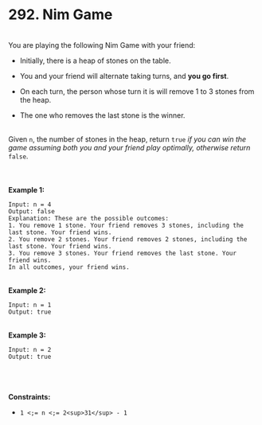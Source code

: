 # 292. Nim Game

<br />You are playing the following Nim Game with your friend:<br />

* Initially, there is a heap of stones on the table.

* You and your friend will alternate taking turns, and **you go first**.

* On each turn, the person whose turn it is will remove 1 to 3 stones from the heap.

* The one who removes the last stone is the winner.


<br />Given `n`, the number of stones in the heap, return `true`<em> if you can win the game assuming both you and your friend play optimally, otherwise return </em>`false`.<br />
<br /> <br />
<br />**Example 1:**<br />
```
Input: n = 4
Output: false
Explanation: These are the possible outcomes:
1. You remove 1 stone. Your friend removes 3 stones, including the last stone. Your friend wins.
2. You remove 2 stones. Your friend removes 2 stones, including the last stone. Your friend wins.
3. You remove 3 stones. Your friend removes the last stone. Your friend wins.
In all outcomes, your friend wins.
```
<br />**Example 2:**<br />
```
Input: n = 1
Output: true
```
<br />**Example 3:**<br />
```
Input: n = 2
Output: true
```
<br /> <br />
<br />**Constraints:**<br />

* `1 <;= n <;= 2<sup>31</sup> - 1`